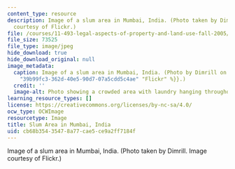 ```yaml
---
content_type: resource
description: Image of a slum area in Mumbai, India. (Photo taken by Dimrill. Image
  courtesy of Flickr.)
file: /courses/11-493-legal-aspects-of-property-and-land-use-fall-2005/cb68b35435478a77cae5ce9a2ff7184f_11-493f05.jpg
file_size: 73525
file_type: image/jpeg
hide_download: true
hide_download_original: null
image_metadata:
  caption: Image of a slum area in Mumbai, India. (Photo by Dimrill on {{% resource_link
    "39b99fc3-362d-40e5-90d7-07a5cdd5c4ae" "Flickr" %}}.)
  credit: ''
  image-alt: Photo showing a crowded area with laundry hanging throughout.
learning_resource_types: []
license: https://creativecommons.org/licenses/by-nc-sa/4.0/
ocw_type: OCWImage
resourcetype: Image
title: Slum Area in Mumbai, India
uid: cb68b354-3547-8a77-cae5-ce9a2ff7184f
---
```

Image of a slum area in Mumbai, India. (Photo taken by Dimrill. Image courtesy of Flickr.)